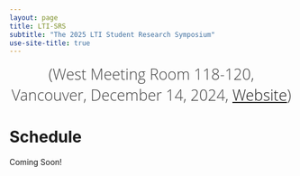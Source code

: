 ```yaml
---
layout: page
title: LTI-SRS
subtitle: "The 2025 LTI Student Research Symposium"
use-site-title: true
---
```

<div class="venue" style="font-size: 27px; display: block; font-family: 'Open Sans', 'Helvetica Neue', Helvetica, Arial, sans-serif; font-weight: 300; color: #404040; text-align: center;">
  (West Meeting Room 118-120, Vancouver, December 14, 2024, <a href="https://neurips.cc/virtual/2024/workshop/84719" target="_blank">Website</a>)
</div>

# Schedule
Coming Soon!

<!-- #### Friday, December 14th, 2023
#### All times are in Central Standard Time (CST) ([Check local time](https://www.google.com/search?q=time+for+local+new+orleans))


#### Location: Room 217-219, New Orleans Convention Center ([Map](https://goo.gl/maps/8WXJ8h4Svng793Cc8))
#### Live video stream: [Link](https://neurips.cc/virtual/2022/workshop/50015) -->

<!--<div class="container">
  <div class="row">
    <table class="table">
      <tr>
        <td style="width: 180px;">8:25am - 8:30am</td>
        <td>Opening Remarks</td>
      </tr>
      <tr>
        <td style="width: 180px;">8:30am - 9:00am</td>
        <td>Invited Talk: <a href="https://dawnsong.io/">Dawn Song</a>, UC Berkeley</td>
      </tr>
      <tr>
        <td style="width: 180px;">9:00am - 9:30am</td>
        <td>Invited Talk: <a href="https://bengio.abracadoudou.com/">Samy Bengio</a>, Apple</td>
      </tr>
      <tr>
        <td style="width: 180px;">9:30am - 10:00am</td>
        <td>Invited Talk: <a href="https://noambrown.github.io/">Noam Brown</a>, OpenAI</td>
      </tr>
      <tr>
        <td style="width: 180px;">10:00am - 11:00am</td>
        <td>Panel Discussion: <a href="https://dawnsong.io/">Dawn Song</a>, <a href="https://www.andrew.cmu.edu/user/avigad/">Jeremy Avigad</a>, <a href="https://noambrown.github.io/">Noam Brown</a>, <a href="https://sites.google.com/brown.edu/junehyuk">Junehyuk Jung</a> (Brown)</td>
      </tr>
      <tr>
        <td style="width: 180px;">11:00am - 12:30pm</td>
        <td>Coffee Break and Poster Session 1</td>
      </tr>
      <tr>
        <td style="width: 180px;">12:30pm - 1:30pm</td>
        <td>Lunch Break</td>
      </tr>
      <tr>
        <td style="width: 180px;">1:30pm - 2:00pm</td>
        <td>Invited Talk: <a href="https://sites.google.com/view/adamwagner">Adam Wagner</a>, Google DeepMind</td>
      </tr>
      <tr>
        <td style="width: 180px;">2:00pm - 2:30pm</td>
        <td>Invited Talk: <a href="https://www.andrew.cmu.edu/user/avigad/">Jeremy Avigad</a>, CMU</td>
      </tr>
      <tr>
        <td style="width: 180px;">2:30pm - 3:00pm</td>
        <td>Coffee Break</td>
      </tr>
      <tr>
        <td style="width: 180px;">3:00pm - 3:30pm</td>
        <td>Invited Talk: <a href="https://profiles.stanford.edu/james-zou">James Zou</a>, Stanford</td>
      </tr>
      <tr>
        <td style="width: 180px;">3:30pm - 4:00pm</td>
        <td>Contributed Talks:<br><br>
          1. <a href="https://openreview.net/pdf?id=HmB9uZTzaD">VerMCTS: Synthesizing Multi-Step Programs using a Verifier, a Large Language Model, and Tree Search</a><br>
          David Brandfonbrener, Harvard University<br><br>
          2. <a href="https://openreview.net/pdf?id=j7DZWSc8qu">Inference Scaling Laws: An Empirical Analysis of Compute-Optimal Inference for LLM Problem-Solving</a><br>
          Sean Welleck and Zhiqing Sun, CMU<br><br>
          3. <a href="https://openreview.net/pdf?id=tIlDF5B6T4">Learning Mathematical Rules with Large Language Models</a><br>
          Nelson Vadori, JPMorganChase AI Research
        </td>
      </tr>
      <tr>
        <td style="width: 180px;">4:00pm - 5:00pm</td>
        <td>Poster Session 2</td>
      </tr>
      <tr>
        <td style="width: 180px;">5:00pm - 5:05pm</td>
        <td>Closing Remarks</td>
      </tr>
    </table>
  </div>
</div> -->